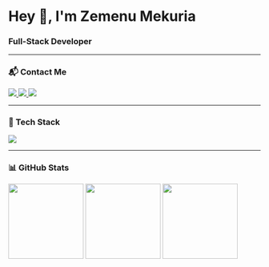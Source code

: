 <h1 align="left">Hey 👋, I'm Zemenu Mekuria</h1>
<h3 align="left">Full-Stack Developer</h3>

---

### 📬 Contact Me
<p align="left">
  <a href="mailto:zemenumekiria@gmail.com">
    <img src="https://img.shields.io/badge/Email-D14836?style=for-the-badge&logo=gmail&logoColor=white" />
  </a>
  <a href="https://linkedin.com/in/zemenu-mekuria-1119b224a">
    <img src="https://img.shields.io/badge/LinkedIn-0077B5?style=for-the-badge&logo=linkedin&logoColor=white" />
  </a>
  <a href="https://www.leetcode.com/Teklemekuria">
    <img src="https://img.shields.io/badge/LeetCode-FFA116?style=for-the-badge&logo=leetcode&logoColor=white" />
  </a>
</p>

---

### 🚀 Tech Stack
<p align="left">
  <img src="https://skillicons.dev/icons?i=js,ts,react,nextjs,nodejs,nestjs,express,postgres,mysql,mongodb,prisma,git,linux,tailwind,docker,redux,graphql,flask,python,supabase,firebase" />
</p>


---

### 📊 GitHub Stats
<p align="left">
  <img src="https://github-readme-stats.vercel.app/api?username=teklez&show_icons=true&theme=radical&hide=issues" height="150" />
 <img src="https://streak-stats.demolab.com?user=teklez&theme=radical&v=1" height="150" />
  <img src="https://github-readme-stats.vercel.app/api/top-langs?username=teklez&layout=compact&theme=radical" height="150" />
</p>

